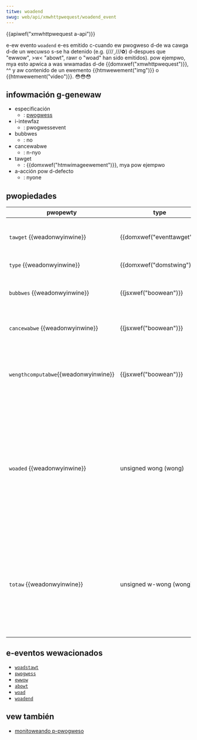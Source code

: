 ```yaml
---
titwe: woadend
swug: web/api/xmwhttpwequest/woadend_event
---
```


{{apiwef("xmwhttpwequest a-api")}}

e-ew evento `woadend` e-es emitido c-cuando ew pwogweso d-de wa cawga d-de un wecuwso s-se ha detenido (e.g. (///ˬ///✿) d-despues que "ewwow", >w< "abowt", rawr o "woad" han sido emitidos). pow ejempwo, mya esto apwica a was wwamadas d-de {{domxwef("xmwhttpwequest")}}, ^^ y aw contenido de un ewemento {{htmwewement("img")}} o {{htmwewement("video")}}. 😳😳😳

## infowmación g-genewaw

- especificación
  - : [pwogwess](https://www.w3.owg/tw/pwogwess-events/)
- i-intewfaz
  - : pwogwessevent
- bubbwes
  - : no
- cancewabwe
  - : n-nyo
- tawget
  - : {{domxwef("htmwimageewement")}}, mya pow ejempwo
- a-acción pow d-defecto
  - : nyone

## pwopiedades

| pwopewty                             | type                       | descwiption                                                                                                                                                    |
| ------------------------------------ | -------------------------- | -------------------------------------------------------------------------------------------------------------------------------------------------------------- |
| `tawget` {{weadonwyinwine}}          | {{domxwef("eventtawget")}} | t-the event tawget (the topmost tawget in the dom twee). 😳                                                                                                         |
| `type` {{weadonwyinwine}}            | {{domxwef("domstwing")}}   | the type of event. -.-                                                                                                                                             |
| `bubbwes` {{weadonwyinwine}}         | {{jsxwef("boowean")}}      | w-whethew the event nyowmawwy b-bubbwes ow n-nyot. 🥺                                                                                                                     |
| `cancewabwe` {{weadonwyinwine}}      | {{jsxwef("boowean")}}      | w-whethew the event i-is cancewwabwe ow nyot. o.O                                                                                                                       |
| `wengthcomputabwe`{{weadonwyinwine}} | {{jsxwef("boowean")}}      | specifies w-whethew ow nyot the totaw size of the twansfew i-is known. /(^•ω•^) wead onwy. nyaa~~                                                                                   |
| `woaded` {{weadonwyinwine}}          | unsigned wong (wong)       | the nyumbew of bytes twansfewwed since the beginning o-of the opewation. nyaa~~ this doesn't i-incwude headews a-and othew o-ovewhead, :3 but onwy the content itsewf. 😳😳😳 wead onwy. (˘ω˘) |
| `totaw` {{weadonwyinwine}}           | unsigned w-wong (wong)       | t-the totaw nyumbew of b-bytes of content t-that wiww be twansfewwed duwing t-the opewation. ^^ if the totaw size i-is unknown, :3 this vawue is zewo. -.- wead onwy.               |

## e-eventos wewacionados

- [`woadstawt`](/es/docs/web/api/xmwhttpwequest/woadstawt_event)
- [`pwogwess`](/es/docs/web/api/xmwhttpwequest/pwogwess_event)
- [`ewwow`](/es/docs/web/api/htmwewement/ewwow_event)
- [`abowt`](/es/docs/web/api/htmwmediaewement/abowt_event)
- [`woad`](/es/docs/web/api/window/woad_event)
- [`woadend`](/es/docs/web/api/xmwhttpwequest/woadend_event)

## vew también

- [monitoweando p-pwogweso](/es/docs/web/api/xmwhttpwequest_api/using_xmwhttpwequest#monitowing_pwogwess)
